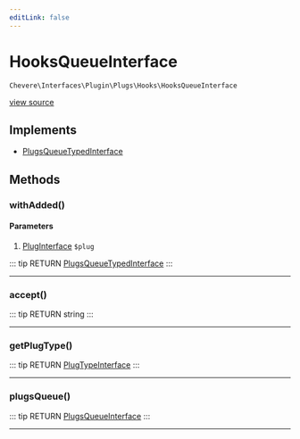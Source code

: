 ```yaml
---
editLink: false
---
```


# HooksQueueInterface

`Chevere\Interfaces\Plugin\Plugs\Hooks\HooksQueueInterface`

[view source](https://github.com/chevere/chevere/blob/master/interfaces/Plugin/Plugs/Hooks/HooksQueueInterface.php)

## Implements

- [PlugsQueueTypedInterface](../../PlugsQueueTypedInterface.md)

## Methods

### withAdded()

#### Parameters

1. [PlugInterface](../../PlugInterface.md) `$plug`

::: tip RETURN
[PlugsQueueTypedInterface](../../PlugsQueueTypedInterface.md)
:::

---

### accept()

::: tip RETURN
string
:::

---

### getPlugType()

::: tip RETURN
[PlugTypeInterface](../../PlugTypeInterface.md)
:::

---

### plugsQueue()

::: tip RETURN
[PlugsQueueInterface](../../PlugsQueueInterface.md)
:::

---
